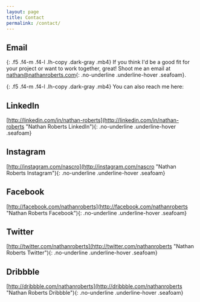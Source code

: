 ```yaml
---
layout: page
title: Contact
permalink: /contact/
---
```


## Email

{: .f5 .f4-m .f4-l .lh-copy .dark-gray .mb4}
If you think I'd be a good fit for your project or want to work together, great! Shoot me an email at [nathan@nathanroberts.com](mailto:nathan@nathanroberts.com){: .no-underline .underline-hover .seafoam}.

{: .f5 .f4-m .f4-l .lh-copy .dark-gray .mb4}
You can also reach me here:

## LinkedIn
[http://linkedin.com/in/nathan-roberts](http://linkedin.com/in/nathan-roberts "Nathan Roberts LinkedIn"){: .no-underline .underline-hover .seafoam}

## Instagram
[http://instagram.com/nascro](http://instagram.com/nascro "Nathan Roberts Instagram"){: .no-underline .underline-hover .seafoam}

## Facebook
[http://facebook.com/nathanroberts](http://facebook.com/nathanroberts "Nathan Roberts Facebook"){: .no-underline .underline-hover .seafoam}

## Twitter
[http://twitter.com/nathanroberts](http://twitter.com/nathanroberts "Nathan Roberts Twitter"){: .no-underline .underline-hover .seafoam}

## Dribbble
[http://dribbble.com/nathanroberts](http://dribbble.com/nathanroberts "Nathan Roberts Dribbble"){: .no-underline .underline-hover .seafoam}

